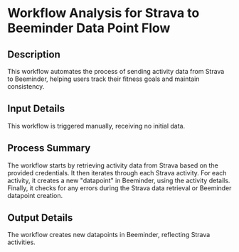 # Workflow Analysis for Strava to Beeminder Data Point Flow

## Description
This workflow automates the process of sending activity data from Strava to Beeminder, helping users track their fitness goals and maintain consistency.

## Input Details
This workflow is triggered manually, receiving no initial data.

## Process Summary
The workflow starts by retrieving activity data from Strava based on the provided credentials. It then iterates through each Strava activity. For each activity, it creates a new "datapoint" in Beeminder, using the activity details. Finally, it checks for any errors during the Strava data retrieval or Beeminder datapoint creation.

## Output Details
The workflow creates new datapoints in Beeminder, reflecting Strava activities.
